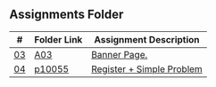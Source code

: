 ## Assignments Folder

|      #      | Folder Link  | Assignment Description             |
| :---------: | ------------ | ---------------------------------- |
| [03](./A03) | [A03](./A03) | [Banner Page.](./A03)              |
| [04](./p10055) | [p10055](./p10055) | [Register + Simple Problem](./p10055) |
